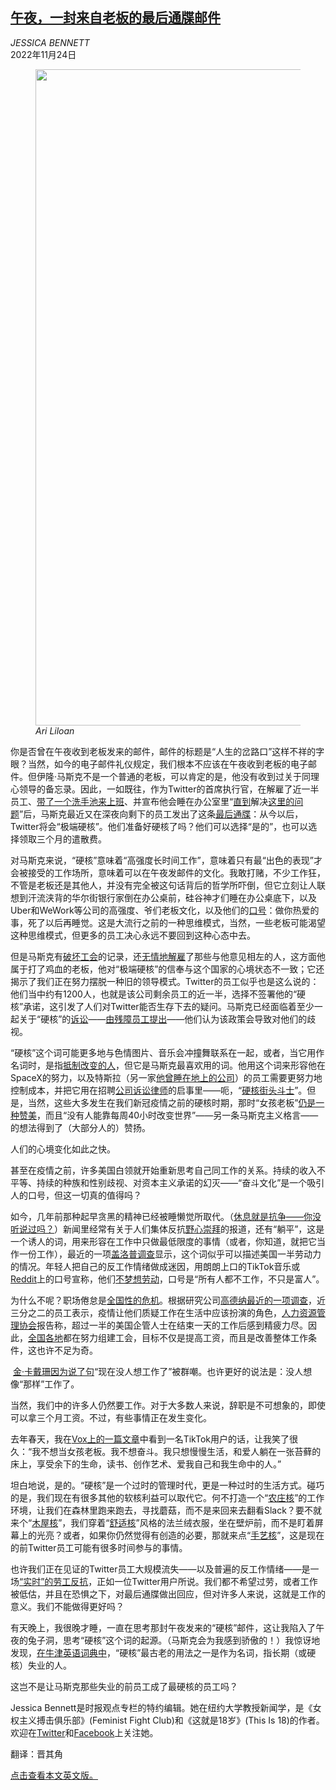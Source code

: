 <!--1669268223000-->
[午夜，一封来自老板的最后通牒邮件](https://cn.nytimes.com/opinion/20221124/elon-musk-extremely-hardcore/)
------

<address>JESSICA BENNETT</address><time pudate="2022-11-24 01:14:48" datetime="2022-11-24 01:14:48">2022年11月24日</time><figure><img src="https://images.weserv.nl/?url=static01.nyt.com/images/2022/11/24/opinion/23bennett/23bennett-master1050.jpg" width="1050" height="1050"><figcaption> <cite>Ari Liloan</cite></figcaption></figure><section><p>你是否曾在午夜收到老板发来的邮件，邮件的标题是“人生的岔路口”这样不祥的字眼？当然，如今的电子邮件礼仪规定，我们根本不应该在午夜收到老板的电子邮件。但伊隆·马斯克不是一个普通的老板，可以肯定的是，他没有收到过关于同理心领导的备忘录。因此，一如既往，作为Twitter的首席执行官，在解雇了近一半员工、<a rel="noopener noreferrer" target="_blank" href="https://www.theguardian.com/technology/2022/oct/26/elon-musk-twitter-visit-sink" title="Link: https://www.theguardian.com/technology/2022/oct/26/elon-musk-twitter-visit-sink">带了一个洗手池来上班</a>、并宣布他会睡在办公室里“<a rel="noopener noreferrer" target="_blank" href="https://www.businessinsider.com/elon-musk-sleeping-at-twitter-hq-until-company-fixed-2022-11">直到</a>解决<a rel="noopener noreferrer" target="_blank" href="https://www.businessinsider.com/elon-musk-sleeping-at-twitter-hq-until-company-fixed-2022-11" title="Link: https://www.businessinsider.com/elon-musk-sleeping-at-twitter-hq-until-company-fixed-2022-11">这里的问题</a>”后，马斯克最近又在深夜向剩下的员工发出了这条<a rel="noopener noreferrer" target="_blank" href="https://www.washingtonpost.com/technology/2022/11/16/musk-twitter-email-ultimatum-termination/">最后通牒</a>：从今以后，Twitter将会“极端硬核”。他们准备好硬核了吗？他们可以选择“是的”，也可以选择领取三个月的遣散费。</p><p>对马斯克来说，“硬核”意味着“高强度长时间工作”，意味着只有最“出色的表现”才会被接受的工作场所，意味着可以在午夜发邮件的文化。我敢打赌，不少工作狂，不管是老板还是其他人，并没有完全被这句话背后的哲学所吓倒，但它立刻让人联想到汗流浃背的华尔街银行家倒在办公桌前，硅谷神才们睡在办公桌底下，以及Uber和WeWork等公司的高强度、爷们老板文化，以及他们的<a href="https://www.nytimes.com/2019/01/26/business/against-hustle-culture-rise-and-grind-tgim.html" title="Link: https://www.nytimes.com/2019/01/26/business/against-hustle-culture-rise-and-grind-tgim.html">口号</a>：做你热爱的事，死了以后再睡觉。这是大流行之前的一种思维模式，当然，一些老板可能渴望这种思维模式，但更多的员工决心永远不要回到这种心态中去。</p><p>但是马斯克有<a rel="noopener noreferrer" target="_blank" href="https://www.npr.org/2022/03/03/1084366833/elon-musk-dares-united-autoworkers-to-try-to-unionize-tesla">破坏工会</a>的记录，还<a rel="noopener noreferrer" target="_blank" href="https://www.businessinsider.com/tesla-elon-musk-ruthlessly-fired-anyone-who-disagreed-spacex-report-2021-8" title="Link: https://www.businessinsider.com/tesla-elon-musk-ruthlessly-fired-anyone-who-disagreed-spacex-report-2021-8">无情地解雇</a>了那些与他意见相左的人，这方面他属于打了鸡血的老板，他对“极端硬核”的信奉与这个国家的心境状态不一致；它还揭示了我们正在努力摆脱一种旧的领导模式。Twitter的员工似乎也是这么说的：他们当中约有1200人，也就是该公司剩余员工的近一半，选择不签署他的“硬核”承诺，这引发了人们对Twitter能否生存下去的疑问。马斯克已经面临着至少一起关于“硬核”的<a rel="noopener noreferrer" target="_blank" href="https://www.documentcloud.org/documents/23311136-twitter-disabled-employees-complaint">诉讼</a>——<a rel="noopener noreferrer" target="_blank" href="https://www.yahoo.com/lifestyle/disabled-twitter-employees-resigned-because-073229152.html">由残障员工提出</a>——他们认为该政策会导致对他们的歧视。</p><p>“硬核”这个词可能更多地与色情图片、音乐会冲撞舞联系在一起，或者，当它用作名词时，是指<a rel="noopener noreferrer" target="_blank" href="https://www.merriam-webster.com/dictionary/hard-core">抵制改变的人</a>，但它是马斯克最喜欢用的词。他用这个词来形容他在SpaceX的努力，以及特斯拉（另一家<a rel="noopener noreferrer" target="_blank" href="https://www.washingtonpost.com/technology/2022/11/16/elon-musk-tesla-trial-pay/?itid=lk_inline_manual_17" title="Link: https://www.washingtonpost.com/technology/2022/11/16/elon-musk-tesla-trial-pay/?itid=lk_inline_manual_17">他曾睡在地上的公司</a>）的员工需要更努力地控制成本，并把它用在招聘<a rel="noopener noreferrer" target="_blank" href="https://twitter.com/elonmusk/status/1527774704018280448?ref_src=twsrc%5Etfw">公司诉讼律师</a>的启事里——呃，“<a rel="noopener noreferrer" target="_blank" href="https://twitter.com/elonmusk/status/1527774704018280448" title="Link: https://twitter.com/elonmusk/status/1527774704018280448">硬核街头斗士</a>”。但是，当然，这些大多发生在我们新冠疫情之前的硬核时期，那时“女孩老板”<a rel="noopener noreferrer" target="_blank" href="https://www.theguardian.com/commentisfree/2022/aug/21/girlboss-used-to-suggest-role-model-sexist-putdown#:~:text=Girlboss%20became%20an%20insult%2C%20used,toxic%20practices%2C%20is%20a%20girlboss.">仍是一种赞美</a>，而且“没有人能靠每周40小时改变世界”——另一条马斯克主义格言——的想法得到了（大部分人的）赞扬。</p><p>人们的心境变化如此之快。</p><p>甚至在疫情之前，许多美国白领就开始重新思考自己同工作的关系。持续的收入不平等、持续的种族和性别歧视、对资本主义承诺的幻灭——“奋斗文化”是一个吸引人的口号，但这一切真的值得吗？</p><p>如今，几年前那种起早贪黑的精神已经被睡懒觉所取代。（<a href="https://www.nytimes.com/2022/10/13/well/live/nap-ministry-bishop-tricia-hersey.html">休息就是抗争——你没听说过吗？</a>）新闻里经常有关于人们集体反抗<a href="https://www.nytimes.com/2021/06/06/opinion/Naomi-Osaka-ambition-women.html?referringSource=articleShare">野心崇拜</a>的报道，还有“躺平”，这是一个诱人的词，用来形容在工作中只做最低限度的事情（或者，你知道，就把它当作一份工作），最近的一项<a rel="noopener noreferrer" target="_blank" href="https://www.gallup.com/workplace/398306/quiet-quitting-real.aspx">盖洛普调查</a>显示，这个词似乎可以描述美国一半劳动力的情况。年轻人把自己的反工作情绪做成迷因，用朗朗上口的TikTok音乐或<a href="https://www.nytimes.com/2022/02/15/magazine/antiwork-reddit.html?smid=url-share">Reddit</a>上的口号宣称，他们<a rel="noopener noreferrer" target="_blank" href="https://www.vox.com/the-highlight/22977663/gen-z-antiwork-capitalism">不梦想劳动</a>，口号是“所有人都不工作，不只是富人”。</p><p>为什么不呢？职场倦怠是<a rel="noopener noreferrer" target="_blank" href="https://www.apa.org/monitor/2022/01/special-burnout-stress">全国性的危机</a>。根据研究公司<a rel="noopener noreferrer" target="_blank" href="https://www.gartner.com/en/articles/employees-seek-personal-value-and-purpose-at-work-be-prepared-to-deliver" title="Link: https://www.gartner.com/en/articles/employees-seek-personal-value-and-purpose-at-work-be-prepared-to-deliver">高德纳最近的一项调查</a>，近三分之二的员工表示，疫情让他们质疑工作在生活中应该扮演的角色，<a rel="noopener noreferrer" target="_blank" href="https://shrm-res.cloudinary.com/image/upload/v1631118305/NMTE/The_Culture_Effect_-_Why_a_Positive_Workplace_Culture_is_the_New_Currency.pdf">人力资源管理协会</a>报告称，超过一半的美国企管人士在结束一天的工作后感到精疲力尽。因此，<a rel="noopener noreferrer" target="_blank" href="https://www.cbsnews.com/news/unions-are-cool-again-a-new-generation-of-workers-advocates-for-unionization/">全国各地</a>都在努力组建工会，目标不仅是提高工资，而且是改善整体工作条件，这也许不足为奇。</p><p> <a rel="noopener noreferrer" target="_blank" href="https://variety.com/2022/tv/features/kardashians-hulu-kris-kim-khloe-1235198939/" title="Link: https://variety.com/2022/tv/features/kardashians-hulu-kris-kim-khloe-1235198939/">金·卡戴珊因为说了句</a>“现在没人想工作了”被群嘲。也许更好的说法是：没人想像“那样”工作了。</p><p>当然，我们中的许多人仍然要工作。对于大多数人来说，辞职是不可想象的，即使可以拿三个月工资。不过，有些事情正在发生变化。</p><p>去年春天，我在<a rel="noopener noreferrer" target="_blank" href="https://www.vox.com/the-highlight/22977663/gen-z-antiwork-capitalism">Vox上的一篇文章</a>中看到一名TikTok用户的话，让我笑了很久：“我不想当女孩老板。我不想奋斗。我只想慢慢生活，和爱人躺在一张苔藓的床上，享受余下的生命，读书、创作艺术、爱我自己和我生命中的人。”</p><p>坦白地说，是的。“硬核”是一个过时的管理时代，更是一种过时的生活方式。碰巧的是，我们现在有很多其他的软核利益可以取代它。何不打造一个“<a rel="noopener noreferrer" target="_blank" href="https://www.architecturaldigest.com/story/what-exactly-is-cottagecore">农庄核</a>”的工作环境，让我们在森林里跑来跑去，寻找蘑菇，而不是来回来去翻看Slack？要不就来个“<a rel="noopener noreferrer" target="_blank" href="https://aesthetics.fandom.com/wiki/Cabincore">木屋核</a>”，我们穿着“<a rel="noopener noreferrer" target="_blank" href="https://www.nylon.com/comfycore-style-without-suffering">舒适核</a>”风格的法兰绒衣服，坐在壁炉前，而不是盯着屏幕上的光亮？或者，如果你仍然觉得有创造的必要，那就来点“<a rel="noopener noreferrer" target="_blank" href="https://www.vogue.in/fashion/content/what-is-craftcore-and-how-slow-fashion-creators-are-celebrating-handicrafts-in-their-collections">手艺核</a>”，这是现在的前Twitter员工可能有很多时间参与的事情。</p><p>也许我们正在见证的Twitter员工大规模流失——以及普遍的反工作情绪——是一场<a rel="noopener noreferrer" target="_blank" href="https://twitter.com/surenaxmarie/status/1593467356914647040?s=46&t=0JZRXOw11q9b5jE2SRuuqw">“实时”的劳工反抗</a>，正如一位Twitter用户所说。我们都不希望过劳，或者工作被低估，并且在恐惧之下，对最后通牒做出回应，但对许多人来说，这就是工作的意义。我们不能做得更好吗？</p><p>有天晚上，我很晚才睡，一直在思考那封午夜发来的“硬核”邮件，这让我陷入了午夜的兔子洞，思考“硬核”这个词的起源。（马斯克会为我感到骄傲的！）我惊讶地发现，<a rel="noopener noreferrer" target="_blank" href="https://www.vocabulary.com/articles/dictionary/core-values-the-evolution-of-hardcore-usage/">在牛津英语词典中</a>，“硬核”最古老的用法之一是作为名词，指长期（或硬核）失业的人。</p><p>这岂不是让马斯克那些失业的前员工成了最硬核的员工吗？</p></section><footer><p>Jessica Bennett是时报观点专栏的特约编辑。她在纽约大学教授新闻学，是《女权主义搏击俱乐部》(Feminist Fight Club)和《这就是18岁》(This Is 18)的作者。欢迎在<a rel="nofollow" target="_blank" href="https://twitter.com/jessicabennett">Twitter</a>和<a rel="nofollow" target="_blank" href="https://www.facebook.com/jessben">Facebook</a>上关注她。</p><p>翻译：晋其角</p><p><a rel="nofollow" target="_blank" href="https://www.nytimes.com/2022/11/23/opinion/elon-musk-extremely-hardcore.html">点击查看本文英文版。</a></p></footer>
